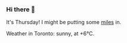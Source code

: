 ### Hi there :wave:

It's Thursday! I might be putting some [miles](https://www.strava.com/athletes/889963) in.

Weather in Toronto: sunny, at +6°C.
